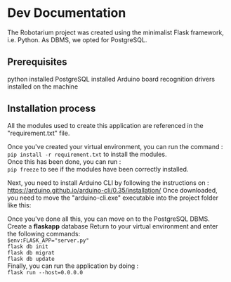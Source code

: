 # Dev Documentation
The Robotarium project was created using the minimalist Flask framework, i.e. Python. As DBMS, we opted for PostgreSQL.

## Prerequisites
python installed 
PostgreSQL installed
Arduino board recognition drivers installed on the machine

## Installation process
All the modules used to create this application are referenced in the "requirement.txt" file.

Once you've created your virtual environment, you can run the command : <br/>
 `pip install -r requirement.txt` to install the modules. <br/>
 Once this has been done, you can run : <br/>
 `pip freeze` to see if the modules have been correctly installed.

Next, you need to install Arduino CLI by following the instructions on :
https://arduino.github.io/arduino-cli/0.35/installation/ 
Once downloaded, you need to move the "arduino-cli.exe" executable into the project folder like this:

Once you've done all this, you can move on to the PostgreSQL DBMS. 
Create a **flaskapp** database 
Return to your virtual environment and enter the following commands: <br/> 
` $env:FLASK_APP="server.py" ` <br/>
`flask db init` <br/>
`flask db migrat` <br/>
`flask db update` <br/>
Finally, you can run the application by doing : <br/>
`flask run --host=0.0.0.0`